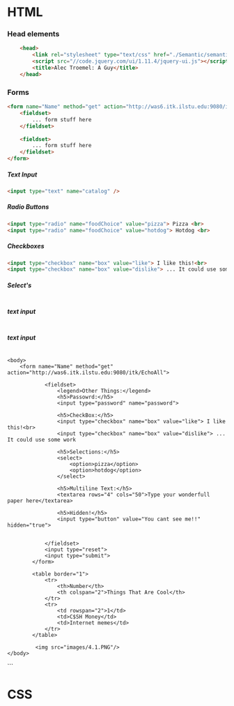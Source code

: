# HTML

### Head elements 
```html
    <head>
        <link rel="stylesheet" type="text/css" href="./Semantic/semantic.min.css">
        <script src="//code.jquery.com/ui/1.11.4/jquery-ui.js"></script>
        <title>Alec Troemel: A Guy</title>
    </head>
```

### Forms
```html
<form name="Name" method="get" action="http://was6.itk.ilstu.edu:9080/itk/EchoAll">
    <fieldset>
        ... form stuff here
    </fieldset>
    
    <fieldset>
        ... form stuff here
    </fieldset>
</form>
```

##### Text Input 
```html
<input type="text" name="catalog" />
```

##### Radio Buttons  
```html
<input type="radio" name="foodChoice" value="pizza"> Pizza <br>
<input type="radio" name="foodChoice" value="hotdog"> Hotdog <br>
```

##### Checkboxes 
```html
<input type="checkbox" name="box" value="like"> I like this!<br>
<input type="checkbox" name="box" value="dislike"> ... It could use some 
```

##### Select's 
```html

```

##### text input 
```html

```

##### text input 
```html

```
<html>

    <body>
        <form name="Name" method="get" action="http://was6.itk.ilstu.edu:9080/itk/EchoAll">
    
                <fieldset>
                    <legend>Other Things:</legend>  
                    <h5>Passowrd:</h5> 
                    <input type="password" name="password">
    
                    <h5>CheckBox:</h5>
                    <input type="checkbox" name="box" value="like"> I like this!<br>
                    <input type="checkbox" name="box" value="dislike"> ... It could use some work
    
                    <h5>Selections:</h5>
                    <select>
                        <option>pizza</option>
                        <option>hotdog</option>
                    </select>
    
                    <h5>Multiline Text:</h5>
                    <textarea rows="4" cols="50">Type your wonderfull paper here</textarea>
    
                    <h5>Hidden!</h5>
                    <input type="button" value="You cant see me!!" hidden="true">
    
    
                </fieldset>
                <input type="reset">
                <input type="submit">
            </form>
            
            <table border="1">
                <tr>
                    <th>Number</th>
                    <th colspan="2">Things That Are Cool</th>
                </tr>
                <tr>
                    <td rowspan="2">1</td>
                    <td>C$SH Money</td>
                    <td>Internet memes</td>
                </tr>
            </table>
            
             <img src="images/4.1.PNG"/>
    </body>
</html>
```

# CSS
```CSS

```

